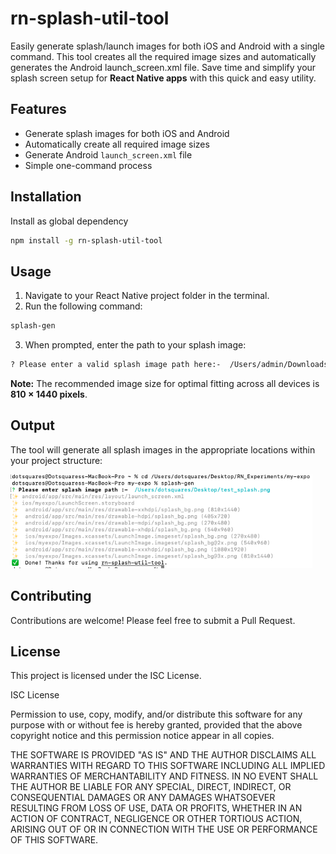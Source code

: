 # rn-splash-util-tool

Easily generate splash/launch images for both iOS and Android with a single command. This tool creates all the required image sizes and automatically generates the Android launch_screen.xml file. Save time and simplify your splash screen setup for **React Native apps** with this quick and easy utility.

## Features

- Generate splash images for both iOS and Android
- Automatically create all required image sizes
- Generate Android `launch_screen.xml` file
- Simple one-command process

## Installation

Install as global dependency

```bash
npm install -g rn-splash-util-tool
```

## Usage

1. Navigate to your React Native project folder in the terminal.
2. Run the following command:

```bash
splash-gen
```

3. When prompted, enter the path to your splash image:

```bash
? Please enter a valid splash image path here:-  /Users/admin/Downloads/betterthanbefore.jpeg 
```


**Note:** The recommended image size for optimal fitting across all devices is **810 × 1440 pixels**.

## Output

The tool will generate all splash images in the appropriate locations within your project structure:

<p>
  <img height="150" src="https://github.com/nerdifydev/rn-splash-util-tool/blob/main/images/output.png"></img>
</p> 

## Contributing

Contributions are welcome! Please feel free to submit a Pull Request.

## License

This project is licensed under the ISC License.

ISC License

Permission to use, copy, modify, and/or distribute this software for any
purpose with or without fee is hereby granted, provided that the above
copyright notice and this permission notice appear in all copies.

THE SOFTWARE IS PROVIDED "AS IS" AND THE AUTHOR DISCLAIMS ALL WARRANTIES
WITH REGARD TO THIS SOFTWARE INCLUDING ALL IMPLIED WARRANTIES OF
MERCHANTABILITY AND FITNESS. IN NO EVENT SHALL THE AUTHOR BE LIABLE FOR
ANY SPECIAL, DIRECT, INDIRECT, OR CONSEQUENTIAL DAMAGES OR ANY DAMAGES
WHATSOEVER RESULTING FROM LOSS OF USE, DATA OR PROFITS, WHETHER IN AN
ACTION OF CONTRACT, NEGLIGENCE OR OTHER TORTIOUS ACTION, ARISING OUT OF
OR IN CONNECTION WITH THE USE OR PERFORMANCE OF THIS SOFTWARE.

